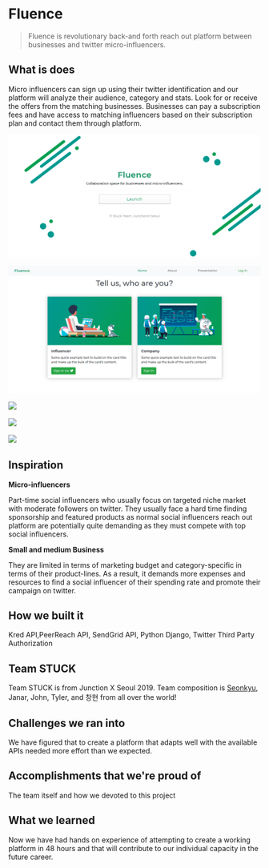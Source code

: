 # Fluence

> Fluence is revolutionary back-and forth reach out platform between businesses and twitter micro-influencers.


## What is does

Micro influencers can sign up using their twitter identification and our platform will analyze their audience, category and stats. Look for or receive the offers from the matching businesses. Businesses can pay a subscription fees and have access to matching influencers based on their subscription plan and contact them through platform.


![](https://github.com/seonkyuKim/STUCK/blob/master/images/rendering-page.png)

![](https://github.com/seonkyuKim/STUCK/blob/master/images/homepage.png)

![](https://github.com/seonkyuKim/blob/master/STUCK/images/sign-in.png)

![](https://github.com/seonkyuKim/blob/master/STUCK/images/contact.png)

![](https://github.com/seonkyuKim/blob/master/STUCK/images/profile.png)


## Inspiration

**Micro-influencers**

Part-time social influencers who usually focus on targeted niche market with moderate followers on twitter. They usually face a hard time finding sponsorship and featured products as normal social influencers reach out platform are potentially quite demanding as they must compete with top social influencers.

**Small and medium Business**

They are limited in terms of marketing budget and category-specific in terms of their product-lines. As a result, it demands more expenses and resources to find a social influencer of their spending rate and promote their campaign on twitter.

## How we built it

Kred API,PeerReach API, SendGrid API, Python Django, Twitter Third Party Authorization

## Team STUCK

Team STUCK is from Junction X Seoul 2019. Team composition is [Seonkyu](https://github.com/seonkyuKim), Janar, John, Tyler, and 창현 from all over the world!

## Challenges we ran into

We have figured that to create a platform that adapts well with the available APIs needed more effort than we expected.

## Accomplishments that we're proud of

The team itself and how we devoted to this project

## What we learned

Now we have had hands on experience of attempting to create a working platform in 48 hours and that will contribute to our individual capacity in the future career.

